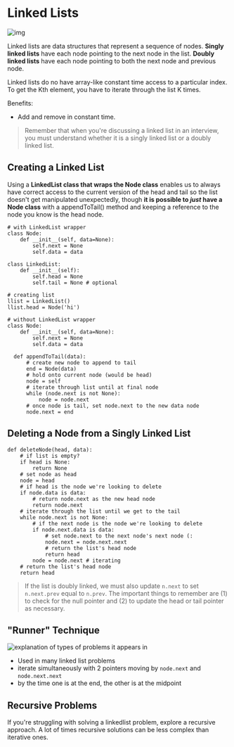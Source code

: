 # Linked Lists
![img](https://www.geeksforgeeks.org/wp-content/uploads/gq/2013/03/Linkedlist.png)

Linked lists are data structures that represent a sequence of nodes.
**Singly linked lists** have each node pointing to the next node in the list.
**Doubly linked lists** have each node pointing to both the next node and previous node.

Linked lists do no have array-like constant time access to a particular index.
To get the Kth element, you have to iterate through the list K times.

Benefits:
- Add and remove in constant time.

> Remember that when you're discussing a linked list in an interview, you must understand whether it is a singly linked list or a doubly linked list.

## Creating a Linked List
Using a **LinkedList class that wraps the Node class** enables us to always have correct access to the current version of the head and tail so the list doesn't get manipulated unexpectedly, though **it is possible to *just* have a Node class** with a appendToTail() method and keeping a reference to the node you know is the head node.
```
# with LinkedList wrapper
class Node:
    def __init__(self, data=None):
        self.next = None
        self.data = data

class LinkedList:
    def __init__(self):
        self.head = None
        self.tail = None # optional

# creating list
llist = LinkedList()
llist.head = Node('hi')
```

```
# without LinkedList wrapper
class Node:
    def __init__(self, data=None):
        self.next = None
        self.data = data
  
  def appendToTail(data):
      # create new node to append to tail
      end = Node(data)
      # hold onto current node (would be head)
      node = self
      # iterate through list until at final node
      while (node.next is not None):
          node = node.next
      # once node is tail, set node.next to the new data node
      node.next = end
```

## Deleting a Node from a Singly Linked List
```
def deleteNode(head, data):
    # if list is empty?
    if head is None:
        return None
    # set node as head
    node = head
    # if head is the node we're looking to delete
    if node.data is data:
        # return node.next as the new head node
        return node.next
    # iterate through the list until we get to the tail
    while node.next is not None:
        # if the next node is the node we're looking to delete
        if node.next.data is data:
            # set node.next to the next node's next node (:
            node.next = node.next.next
            # return the list's head node
            return head
        node = node.next # iterating
    # return the list's head node
    return head
```
> If the list is doubly linked, we must also update `n.next` to set `n.next.prev` equal to `n.prev`.
> The important things to remember are (1) to check for the null pointer and (2) to update the head or tail pointer as necessary.

## "Runner" Technique
![explanation of types of problems it appears in](https://i.gyazo.com/c3badc1832559ef1573c8cf0bfc416e4.png)
- Used in many linked list problems
- iterate simultaneously with 2 pointers moving by `node.next` and `node.next.next`
- by the time one is at the end, the other is at the midpoint

## Recursive Problems
If you're struggling with solving a linkedlist problem, explore a recursive approach.  A lot of times recursive solutions can be less complex than iterative ones.

